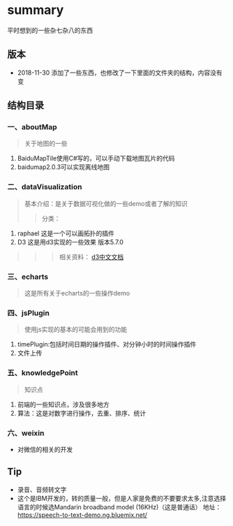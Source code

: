 # summary
平时想到的一些杂七杂八的东西
## 版本
 * 2018-11-30 添加了一些东西，也修改了一下里面的文件夹的结构，内容没有变
## 结构目录
### 一、aboutMap
>关于地图的一些
   1. BaiduMapTile使用C#写的，可以手动下载地图瓦片的代码
   2. baidumap2.0.3可以实现离线地图
### 二、dataVisualization
> 基本介绍：是关于数据可视化做的一些demo或者了解的知识
  >> 分类：
   1. raphael 这是一个可以画拓扑的插件
   2. D3 这是用d3实现的一些效果 版本5.7.0
  >>> 相关资料：
   [d3中文文档](https://d3js.org.cn/)
### 三、echarts
> 这是所有关于echarts的一些操作demo
### 四、jsPlugin 
> 使用js实现的基本的可能会用到的功能
   1. timePlugin:包括时间日期的操作插件、对分钟小时的时间操作插件
   2. 文件上传
### 五、knowledgePoint
>知识点
  1. 前端的一些知识点，涉及很多地方
  2. 算法：这是对数字进行操作，去重、排序、统计 
### 六、weixin
  * 对微信的相关的开发
## Tip
 * 录音、音频转文字
  * 这个是IBM开发的，转的质量一般，但是人家是免费的不要要求太多,注意选择语言的时候选Mandarin broadband model (16KHz)（这是普通话） 地址：https://speech-to-text-demo.ng.bluemix.net/

